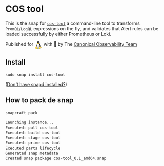 # COS tool

This is the snap for [`cos-tool`](https://github.com/canonical/cos-tool) a command-line tool to transforms `PromQL`/`LogQL` expressions on the fly, and validates that  Alert rules can be loaded successfully by either Prometheus or Loki.

Published for <img src="https://raw.githubusercontent.com/anythingcodes/slack-emoji-for-techies/gh-pages/emoji/tux.png" align="top" width="24" /> with 💝 by The [Canonical Observability Team](https://charmhub.io/topics/canonical-observability-stack)


## Install

```shell
sudo snap install cos-tool
```

([Don't have snapd installed?](https://snapcraft.io/docs/core/install))


## How to pack de snap

```shell
snapcraft pack
```

```shell
Launching instance...
Executed: pull cos-tool
Executed: build cos-tool
Executed: stage cos-tool
Executed: prime cos-tool
Executed parts lifecycle
Generated snap metadata
Created snap package cos-tool_0.1_amd64.snap
```
